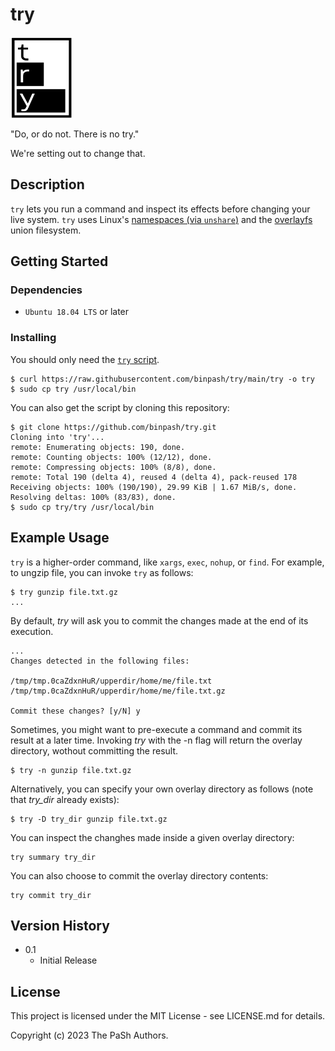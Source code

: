 # try

<img src="docs/try_logo.png" alt="try logo" width="100" height="130">

"Do, or do not. There is no try."

We're setting out to change that.

## Description

`try` lets you run a command and inspect its effects before changing your live system. `try` uses Linux's [namespaces (via `unshare`)](https://docs.kernel.org/userspace-api/unshare.html) and the [overlayfs](https://docs.kernel.org/filesystems/overlayfs.html) union filesystem.

## Getting Started

### Dependencies

* `Ubuntu 18.04 LTS` or later

### Installing

You should only need the [`try` script](https://raw.githubusercontent.com/binpash/try/main/try).

```ShellSession
$ curl https://raw.githubusercontent.com/binpash/try/main/try -o try
$ sudo cp try /usr/local/bin
```

You can also get the script by cloning this repository:

```ShellSession
$ git clone https://github.com/binpash/try.git
Cloning into 'try'...
remote: Enumerating objects: 190, done.
remote: Counting objects: 100% (12/12), done.
remote: Compressing objects: 100% (8/8), done.
remote: Total 190 (delta 4), reused 4 (delta 4), pack-reused 178
Receiving objects: 100% (190/190), 29.99 KiB | 1.67 MiB/s, done.
Resolving deltas: 100% (83/83), done.
$ sudo cp try/try /usr/local/bin
```

## Example Usage

`try` is a higher-order command, like `xargs`, `exec`, `nohup`, or `find`. For example, to ungzip file, you can invoke `try` as follows:

```ShellSession
$ try gunzip file.txt.gz
...
```

By default, *try* will ask you to commit the changes made at the end of its execution.

```ShellSession
...
Changes detected in the following files:

/tmp/tmp.0caZdxnHuR/upperdir/home/me/file.txt
/tmp/tmp.0caZdxnHuR/upperdir/home/me/file.txt.gz

Commit these changes? [y/N] y
```

Sometimes, you might want to pre-execute a command and commit its result at a later time. Invoking *try* with the -n flag will return the overlay directory, wothout committing the result.

```ShellSession
$ try -n gunzip file.txt.gz
```

Alternatively, you can specify your own overlay directory as follows (note that *try_dir* already exists):

```ShellSession
$ try -D try_dir gunzip file.txt.gz
```

You can inspect the changhes made inside a given overlay directory:

```
try summary try_dir
```

You can also choose to commit the overlay directory contents:

```
try commit try_dir
```

## Version History

* 0.1
    * Initial Release

## License

This project is licensed under the MIT License - see LICENSE.md for details.

Copyright (c) 2023 The PaSh Authors.

